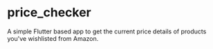# price_checker
A simple Flutter based app to get the current price details of products you've wishlisted from Amazon.
